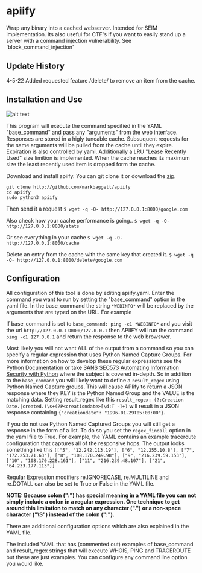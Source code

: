 # apiify
Wrap any binary into a cached webserver.  Intended for SEIM implementation.  Its also useful for CTF's if you want to easily stand up a server with a command injection vulnerability.  See 'block_command_injection'

## Update History
4-5-22 Added requested feature /delete/<key> to remove an item from the cache.

## Installation and Use

![alt text](./apiify.gif "Installation and use")

This program will execute the command specified in the YAML "base_command" and pass any "arguments" from the web interface.  Responses are stored in a higly tuneable cache.  Subsuquent requests for the same arguments will be pulled from the cache until they expire.  Expiration is also controlled by yaml.  Additionally a LRU "Lease Recently Used" size limition is implemented.  When the cache reaches its maximum size the least recently used item is dropped form the cache.

Download and install apiify. You can git clone it or download the [zip](https://github.com/MarkBaggett/apiify/archive/master.zip).

```
git clone http://github.com/markbaggett/apiify
cd apiify
sudo python3 apiify
```

Then send it a request
`$ wget -q -O- http://127.0.0.1:8000/google.com`

Also check how your cache performance is going..
`$ wget -q -O- http://127.0.0.1:8000/stats`

Or see everything in your cache
`$ wget -q -O- http://127.0.0.1:8000/cache`

Delete an entry from the cache with the same key that created it.
`$ wget -q -O- http://127.0.0.1:8000/delete/google.com`

## Configuration

All configuration of this tool is done by editing apiify.yaml.  Enter the command you want to run by setting the "base_command" option in the yaml file.  In the base_command the string `*WEBINFO*` will be replaced by the arguments that are typed on the URL.  For example

If base_command is set to `base_command: ping -c1 *WEBINFO*` and you visit the url `http://127.0.0.1:8000/127.0.0.1` then APIIFY will run the command `ping -c1 127.0.0.1` and return the response to the web browswer.

Most likely you will not want ALL of the output from a command so you can specify a regular expression that uses Python Named Capture Groups.  For more information on how to develop these regular expressions see the [Python Documentation](https://docs.python.org/3/howto/regex.html#non-capturing-and-named-groups) or take [SANS SEC573 Automating Information Security with Python](https://www.sans.org/course/automating-information-security-with-python) where the subject is covered in-depth. So in addition to the `base_command` you will likely want to define a `result_regex` using Python Named Capture groups. This will cause APIify to return a JSON response where they KEY is the Python Named Group and the VALUE is the matching data. Setting result_regex like this `result_regex: (?:Creation Date.|created.)\s+(?P<creationdate>[\d:T -]+)` will result in a JSON response containing `{"creationdate": "1996-01-29T05:00:00"}`.

If you do not use Python Named Captured Groups you will still get a response in the form of a list.  To do so you set the `regex_findall` option in the yaml file to True.  For example, the YAML contains an example traceroute configuration that captures all of the responsive hops. The output looks something like this `[["5", "12.242.113.19"], ["6", "12.255.10.8"], ["7", "172.253.71.63"], ["8", "108.170.249.98"], ["9", "216.239.59.153"], ["10", "108.170.228.161"], ["11", "216.239.48.107"], ["21", "64.233.177.113"]]`

Regular Expression modifiers re.IGNORECASE, re.MULTILINE and re.DOTALL can also be set to True or False in the YAML file.

**NOTE: Because colon (":") has special meaning in a YAML file you can not simply include a colon in a regular expression. One technique to get around this limitation to match on any character (".") or a non-space character ("\S") instead of the colon (":").**

There are additional configuration options which are also explained in the YAML file.

The included YAML that has (commented out) examples of base_command and result_regex strings that will execute WHOIS, PING and TRACEROUTE but these are just examples.  You can configure any command line option you would like.



